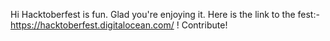 Hi Hacktoberfest is fun. Glad you're enjoying it.
Here is the link to the fest:- https://hacktoberfest.digitalocean.com/ ! Contribute!
